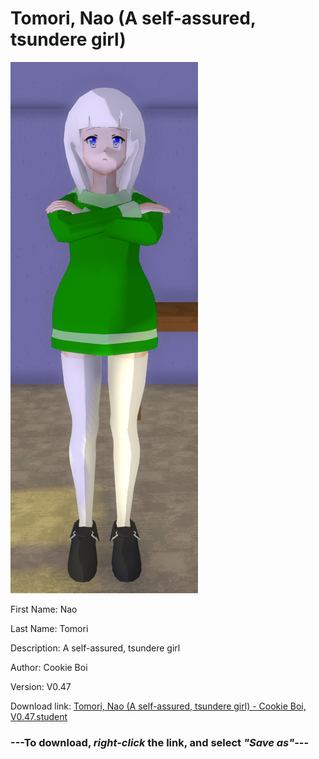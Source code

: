 # Tomori, Nao (A self-assured, tsundere girl)

<img src="https://raw.githubusercontent.com/Arbiter1223/Daigaku-Gurashi-Custom-Students/master/Students/Files/Tomori%2C%20Nao%20(A%20self-assured%2C%20tsundere%20girl).png" title="Tomori, Nao (A self-assured, tsundere girl) - Cookie Boi, V0.47">

First Name: Nao

Last Name: Tomori

Description: A self-assured, tsundere girl

Author: Cookie Boi

Version: V0.47

Download link: <a href="https://raw.githubusercontent.com/Arbiter1223/Daigaku-Gurashi-Custom-Students/master/Students/Files/Tomori%2C%20Nao%20(A%20self-assured%2C%20tsundere%20girl)%20-%20Cookie%20Boi%2C%20V0.47.student">Tomori, Nao (A self-assured, tsundere girl) - Cookie Boi, V0.47.student</a>

### ---**To download, _right-click_ the link, and select _"Save as"_**---

